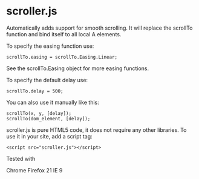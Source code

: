scroller.js
===========

Automatically adds support for smooth scrolling. It will replace the scrollTo
function and bind itself to all local A elements.

To specify the easing function use:

	scrollTo.easing = scrollTo.Easing.Linear;

See the scrollTo.Easing object for more easing functions.

To specify the default delay use:

	scrollTo.delay = 500;

You can also use it manually like this:

	scrollTo(x, y, [delay]);
	scrollTo(dom_element, [delay]);
	
scroller.js is pure HTML5 code, it does not require any other libraries. To use
it in your site, add a script tag:

	<script src="scroller.js"></script>

Tested with 

Chrome 
Firefox 21
IE 9